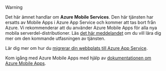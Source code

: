 > [!WARNING]
> Det här ämnet handlar om **Azure Mobile Services**.  Den här tjänsten har ersatts av Mobile Apps i Azure App Service och kommer att tas bort från Azure.  Vi rekommenderar att du använder Azure Mobile Apps för alla nya mobila serverdel-distributioner.  Läs [det här meddelandet](https://azure.microsoft.com/blog/transition-of-azure-mobile-services/) om du vill lära dig mer om den kommande utfasningen av tjänsten.  
> 
> Lär dig mer om hur du [migrerar din webbplats till Azure App Service](../articles/app-service-mobile/app-service-mobile-migrating-from-mobile-services.md).
> 
> Kom igång med Azure Mobile Apps med hjälp av [dokumentationen om Azure Mobile Apps](https://azure.microsoft.com/documentation/learning-paths/appservice-mobileapps/).
> 
> 

<!--HONumber=Sep16_HO3-->


